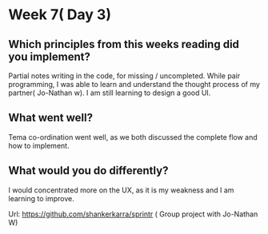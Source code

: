 # Week 7( Day 3)

## Which principles from this weeks reading did you implement?

Partial notes writing in the code, for missing / uncompleted. While pair programming, I was able to learn and understand the thought process of my partner( Jo-Nathan w). I am still learning to design a good UI.
 
## What went well?

Tema co-ordination went well, as we both discussed the complete flow and how to implement.

## What would you do differently?

I would concentrated more on the UX, as it is my weakness and I am learning to improve.

Url: https://github.com/shankerkarra/sprintr
( Group project with Jo-Nathan W)
